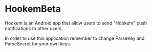 # HookemBeta
Hookem is an Android app that allow users to send "Hookem" push notifications to other users.

In order to use this application remember to change ParseKey and ParseSecret for your own keys.
